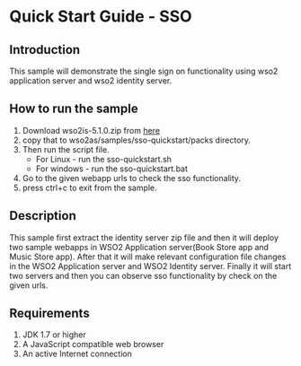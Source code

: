 Quick Start Guide - SSO
========================

Introduction
------------

This sample will demonstrate the single sign on functionality using wso2 application server and wso2 identity server.

How to run the sample
----------------------

1. Download wso2is-5.1.0.zip from [here](http://wso2.com/products/identity-server/)
2. copy that to wso2as/samples/sso-quickstart/packs directory.
3. Then run the script file.
    * For Linux - run the sso-quickstart.sh
    * For windows - run the sso-quickstart.bat
4. Go to the given webapp urls to check the sso functionality.
4. press ctrl+c to exit from the sample.

Description
------------

This sample first extract the identity server zip file and then it will deploy two sample webapps in WSO2 Application
 server(Book Store app and Music Store app). After that it will make relevant configuration file changes in the WSO2
 Application server and WSO2 Identity server. Finally it will start two servers and then you can observe sso
 functionality by check on the given urls.

Requirements
-------------

1. JDK 1.7 or higher
2. A JavaScript compatible web browser
3. An active Internet connection
